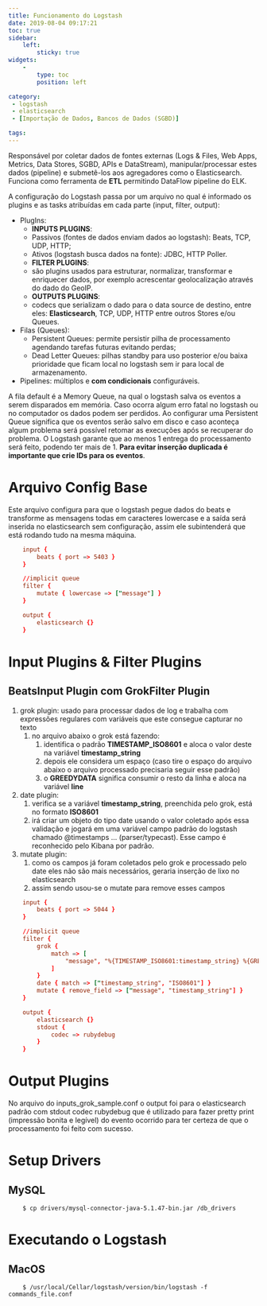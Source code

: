 ```yaml
---
title: Funcionamento do Logstash
date: 2019-08-04 09:17:21
toc: true
sidebar:
    left:
        sticky: true
widgets:
    -
        type: toc
        position: left

category:
 - logstash
 - elasticsearch 
 - [Importação de Dados, Bancos de Dados (SGBD)]

tags:
---
```


Responsável por coletar dados de fontes externas (Logs & Files, Web Apps, Metrics, Data Stores, SGBD, APIs e DataStream), manipular/processar estes dados (pipeline) e submetê-los aos agregadores como o Elasticsearch. Funciona como ferramenta de __ETL__ permitindo DataFlow pipeline do ELK.

A configuração do Logstash passa por um arquivo no qual é informado os plugins e as tasks atribuídas em cada parte (input, filter, output):

* PlugIns:
    * __INPUTS PLUGINS__:
    * Passivos (fontes de dados enviam dados ao logstash): Beats, TCP, UDP, HTTP;
    * Ativos (logstash busca dados na fonte): JDBC, HTTP Poller.
    * __FILTER PLUGINS__:
    * são plugins usados para estruturar, normalizar, transformar e enriquecer dados, por exemplo acrescentar geolocalização através do dado do GeoIP.
    * __OUTPUTS PLUGINS__: 
    * codecs que serializam o dado para o data source de destino, entre eles: __Elasticsearch__, TCP, UDP, HTTP entre outros Stores e/ou Queues.
* Filas (Queues):
    * Persistent Queues: permite persistir pilha de processamento agendando tarefas futuras evitando perdas;
    * Dead Letter Queues: pilhas standby para uso posterior e/ou baixa prioridade que ficam local no logstash sem ir para local de armazenamento.
* Pipelines: múltiplos e __com condicionais__ configuráveis.

A fila default é a Memory Queue, na qual o logstash salva os eventos a serem disparados em memória. Caso ocorra algum erro fatal no logstash ou no computador os dados podem ser perdidos. Ao configurar uma Persistent Queue significa que os eventos serão salvo em disco e caso aconteça algum problema será possível retomar as execuções após se recuperar do problema. O Logstash garante que ao menos 1 entrega do processamento será feito, podendo ter mais de 1. __Para evitar inserção duplicada é importante que crie IDs para os eventos__. 

# Arquivo Config Base
Este arquivo configura para que o logstash pegue dados do beats e transforme as mensagens todas em caracteres lowercase e a saída será inserida no elasticsearch sem configuração, assim ele subintenderá que está rodando tudo na mesma máquina.

```conf minimal_base.conf
    input {
        beats { port => 5403 }
    }

    //implicit queue
    filter {
        mutate { lowercase => ["message"] }
    }

    output {
        elasticsearch {}
    }
```

# Input Plugins & Filter Plugins

## BeatsInput Plugin com GrokFilter Plugin
1. grok plugin: usado para processar dados de log e trabalha com expressões regulares com variáveis que este consegue capturar no texto
    1. no arquivo abaixo o grok está fazendo:
        1. identifica o padrão __TIMESTAMP_ISO8601__ e aloca o valor deste na variável __timestamp_string__
        1. depois ele considera um espaço (caso tire o espaço do arquivo abaixo o arquivo processado precisaria seguir esse padrão)
        1. o __GREEDYDATA__ significa consumir o resto da linha e aloca na variável __line__
1. date plugin:
    1. verifica se a variável __timestamp_string__, preenchida pelo grok, está no formato __ISO8601__
    1. irá criar um objeto do tipo date usando o valor coletado após essa validação e jogará em uma variável campo padrão do logstash chamado @timestamps ... (parser/typecast). Esse campo é reconhecido pelo Kibana por padrão.
1. mutate plugin:
    1. como os campos já foram coletados pelo grok e processado pelo date eles não são mais necessários, geraria inserção de lixo no elasticsearch
    1. assim sendo usou-se o mutate para remove esses campos

```conf inputs_grok_sample.conf
    input {
        beats { port => 5044 }
    }

    //implicit queue
    filter {
        grok {
            match => [
                "message", "%{TIMESTAMP_ISO8601:timestamp_string} %{GREEDYDATA:line}
            ]
        }
        date { match => ["timestamp_string", "ISO8601"] }
        mutate { remove_field => ["message", "timestamp_string"] }
    }

    output {
        elasticsearch {}
        stdout {
            codec => rubydebug
        }
    }
```

# Output Plugins

No arquivo do inputs_grok_sample.conf o output foi para o elasticsearch padrão com stdout codec rubydebug que é utilizado para fazer pretty print (impressão bonita e legível) do evento ocorrido para ter certeza de que o processamento foi feito com sucesso.

# Setup Drivers

## MySQL

```shell script
    $ cp drivers/mysql-connector-java-5.1.47-bin.jar /db_drivers
```

# Executando o Logstash

## MacOS

```shell script
    $ /usr/local/Cellar/logstash/version/bin/logstash -f commands_file.conf
```
